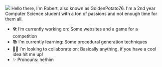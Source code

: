 
<!--
**PotatoGolden76/PotatoGolden76** is a ✨ _special_ ✨ repository because its `README.md` (this file) appears on your GitHub profile.

Here are some ideas to get you started:

- 🔭 I’m currently working on ...
- 🌱 I’m currently learning ...
- 👯 I’m looking to collaborate on ...
- 🤔 I’m looking for help with ...
- 💬 Ask me about ...
- 📫 How to reach me: ...
- 😄 Pronouns: ...
- ⚡ Fun fact: ...
-->
![](https://hit.yhype.me/github/profile?user_id=26687462)
Hello there, I'm Robert, also known as GoldenPotato76. I'm a 2nd year Computer Science student with a ton of passions and not enough time for them all. 

- 🛠 I’m currently working on: Some websites and a game for a competition
- 📚 I’m currently learning: Some procedural generation techniques
- 👷‍♀️ I’m looking to collaborate on: Basically anything, if you have a cool idea hit me up!
- ✨ Pronouns: he/him

